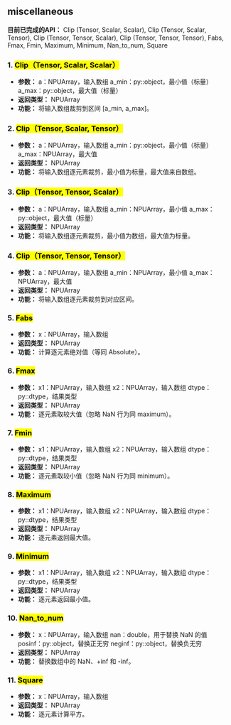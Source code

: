 ## miscellaneous

**目前已完成的API：**
 Clip (Tensor, Scalar, Scalar), Clip (Tensor, Scalar, Tensor), Clip (Tensor, Tensor, Scalar), Clip (Tensor, Tensor, Tensor), Fabs, Fmax, Fmin, Maximum, Minimum, Nan_to_num, Square

### 1. <mark>Clip（Tensor, Scalar, Scalar）</mark>

- **参数：**
   a：NPUArray，输入数组
   a_min：py::object，最小值（标量）
   a_max：py::object，最大值（标量）
- **返回类型：**
   NPUArray
- **功能：**
   将输入数组裁剪到区间 [a_min, a_max]。

### 2. <mark>Clip（Tensor, Scalar, Tensor）</mark>

- **参数：**
   a：NPUArray，输入数组
   a_min：py::object，最小值（标量）
   a_max：NPUArray，最大值
- **返回类型：**
   NPUArray
- **功能：**
   将输入数组逐元素裁剪，最小值为标量，最大值来自数组。

### 3. <mark>Clip（Tensor, Tensor, Scalar）</mark>

- **参数：**
   a：NPUArray，输入数组
   a_min：NPUArray，最小值
   a_max：py::object，最大值（标量）
- **返回类型：**
   NPUArray
- **功能：**
   将输入数组逐元素裁剪，最小值为数组，最大值为标量。

### 4. <mark>Clip（Tensor, Tensor, Tensor）</mark>

- **参数：**
   a：NPUArray，输入数组
   a_min：NPUArray，最小值
   a_max：NPUArray，最大值
- **返回类型：**
   NPUArray
- **功能：**
   将输入数组逐元素裁剪到对应区间。

### 5. <mark>Fabs</mark>

- **参数：**
   x：NPUArray，输入数组
- **返回类型：**
   NPUArray
- **功能：**
   计算逐元素绝对值（等同 Absolute）。

### 6. <mark>Fmax</mark>

- **参数：**
   x1：NPUArray，输入数组
   x2：NPUArray，输入数组
   dtype：py::dtype，结果类型
- **返回类型：**
   NPUArray
- **功能：**
   逐元素取较大值（忽略 NaN 行为同 maximum）。

### 7. <mark>Fmin</mark>

- **参数：**
   x1：NPUArray，输入数组
   x2：NPUArray，输入数组
   dtype：py::dtype，结果类型
- **返回类型：**
   NPUArray
- **功能：**
   逐元素取较小值（忽略 NaN 行为同 minimum）。

### 8. <mark>Maximum</mark>

- **参数：**
   x1：NPUArray，输入数组
   x2：NPUArray，输入数组
   dtype：py::dtype，结果类型
- **返回类型：**
   NPUArray
- **功能：**
   逐元素返回最大值。

### 9. <mark>Minimum</mark>

- **参数：**
   x1：NPUArray，输入数组
   x2：NPUArray，输入数组
   dtype：py::dtype，结果类型
- **返回类型：**
   NPUArray
- **功能：**
   逐元素返回最小值。

### 10. <mark>Nan_to_num</mark>

- **参数：**
   x：NPUArray，输入数组
   nan：double，用于替换 NaN 的值
   posinf：py::object，替换正无穷
   neginf：py::object，替换负无穷
- **返回类型：**
   NPUArray
- **功能：**
   替换数组中的 NaN、+inf 和 -inf。

### 11. <mark>Square</mark>

- **参数：**
   x：NPUArray，输入数组
- **返回类型：**
   NPUArray
- **功能：**
   逐元素计算平方。